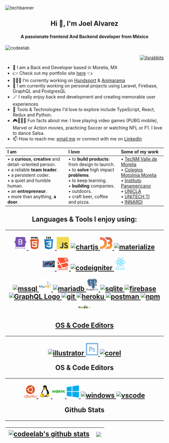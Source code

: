 ![techbanner](https://previews.123rf.com/images/karpenkoilia/karpenkoilia1711/karpenkoilia171100016/90422226-concepto-de-l%C3%ADnea-de-vector-para-inform%C3%A1tica-banner-lineal-web-para-programaci%C3%B3n-.jpg)

<h2 align="center">Hi 👋, I'm Joel Alvarez</h2>
<h4 align="center">A passionate frontend And Backend developer from México</h4>

<p align="left"> <img src="https://komarev.com/ghpvc/?username=codeelab&label=Profile%20views&color=0e75b6&style=flat" alt="codeelab" /> </p>

<p align="right"> <a href="https://twitter.com/jlsrabbits" target="blank"><img src="https://img.shields.io/twitter/follow/jlsrabbits?logo=twitter&style=for-the-badge" alt="jlsrabbits" /></a> </p>

* 🍁 I am a Back end Developer based in Morelia, MX
* 👉 Check out my portfolio site [here](https://joel-alvarez.netlify.app/) 👈
* 👩🏻‍💻 I’m currently working on [Hundsport](http://hundsport.mx/) & [Animarama](https://animarama.com.mx/)
* 🌱 I am currently working on personal projects using Laravel, Firebase, GraphQL and PostgresQL
* 🪄 I really enjoy back end development and creating memorable user experiences
* 🧰 Tools & Technologies I'd love to explore include TypeScript, React, Redux and Python.
* 🎮🦸‍♂️🕺 Fun facts about me: I love playing video games (PUBG mobile), Marvel or Action movies, practicing Soccer or watching NFL or F1. I love to dance Salsa.
* 📫 How to reach me: [email me](mailto:softcodec@gmail.com) or connect with me on [LinkedIn](https://www.linkedin.com/in/joel-alvarez/)


| I am | I love | Some of my work |
| :--- | :----- | :-------------- |
|• a **curious**, **creative** and detail-oriented person.<br/>• a reliable **team leader**.<br/>• a persistent coder.<br/>• a quiet and humble human.<br/>• an **entrepreneur**.<br/>• more than anything, **a doer**.|• to **build products**: from design to launch.<br/>• to **solve** high impact **problems**.<br/>• to keep learning.<br/>• **building** companies.<br/>• outdoors.<br/>• craft beer, coffee and pizza.|• [TecNM Valle de Morelia](https://vmorelia.tecnm.mx/)<br/>• [Colegios Motolinia Morelia](https://www.colegiosmotolinia.edu.mx/)<br/>• [Instituto Panamericano](http://instituto-panamericano.edu.mx/)<br/>• [UNICLA](https://unicla.edu.mx/)<br/>• [UNITECH TI](https://unitechti.mx/)<br/>• [INNARDI](https://innardi.edu.mx/)

<h2 align="center"> Languages & Tools I enjoy using:

---

<a href="https://getbootstrap.com" target="_blank" rel="noreferrer"> <img src="https://raw.githubusercontent.com/devicons/devicon/master/icons/bootstrap/bootstrap-plain-wordmark.svg" alt="bootstrap" width="40" height="40"/> </a>
<a href="https://www.w3.org/html/" target="_blank" rel="noreferrer"> <img src="https://raw.githubusercontent.com/devicons/devicon/master/icons/html5/html5-original-wordmark.svg" alt="html5" width="40" height="40"/></a>
<a href="https://www.w3schools.com/css/" target="_blank" rel="noreferrer"> <img src="https://raw.githubusercontent.com/devicons/devicon/master/icons/css3/css3-original-wordmark.svg" alt="css3" width="40" height="40"/> </a>
<a href="https://developer.mozilla.org/en-US/docs/Web/JavaScript" target="_blank" rel="noreferrer"> <img src="https://raw.githubusercontent.com/devicons/devicon/master/icons/javascript/javascript-original.svg" alt="javascript" width="40" height="40"/></a>
<a href="https://www.chartjs.org" target="_blank" rel="noreferrer"> <img src="https://www.chartjs.org/media/logo-title.svg" alt="chartjs" width="40" height="40"/> </a>
<a href="https://d3js.org/" target="_blank" rel="noreferrer"> <img src="https://raw.githubusercontent.com/devicons/devicon/master/icons/d3js/d3js-original.svg" alt="d3js" width="40" height="40"/> </a>
<a href="https://materializecss.com/" target="_blank" rel="noreferrer"> <img src="https://raw.githubusercontent.com/prplx/svg-logos/5585531d45d294869c4eaab4d7cf2e9c167710a9/svg/materialize.svg" alt="materialize" width="40" height="40"/> </a> 

<a href="https://www.php.net" target="_blank" rel="noreferrer"> <img src="https://raw.githubusercontent.com/devicons/devicon/master/icons/php/php-original.svg" alt="php" width="40" height="40"/> </a>
<a href="https://laravel.com/" target="_blank" rel="noreferrer"> <img src="https://raw.githubusercontent.com/devicons/devicon/master/icons/laravel/laravel-plain-wordmark.svg" alt="laravel" width="40" height="40"/> </a> 
<a href="https://codeigniter.com" target="_blank" rel="noreferrer"> <img src="https://cdn.worldvectorlogo.com/logos/codeigniter.svg" alt="codeigniter" width="40" height="40"/> </a> 
<a href="https://reactjs.org/" target="_blank" rel="noreferrer"> <img src="https://raw.githubusercontent.com/devicons/devicon/master/icons/react/react-original-wordmark.svg" alt="react" width="40" height="40"/> </a>

<a href="https://www.microsoft.com/en-us/sql-server" target="_blank" rel="noreferrer"> <img src="https://www.svgrepo.com/show/303229/microsoft-sql-server-logo.svg" alt="mssql" width="40" height="40"/> </a> 
<a href="https://www.mysql.com/" target="_blank" rel="noreferrer"> <img src="https://raw.githubusercontent.com/devicons/devicon/master/icons/mysql/mysql-original-wordmark.svg" alt="mysql" width="40" height="40"/> </a>
<a href="https://mariadb.org/" target="_blank" rel="noreferrer"> <img src="https://www.vectorlogo.zone/logos/mariadb/mariadb-icon.svg" alt="mariadb" width="40" height="40"/> </a>
<a href="https://www.postgresql.org" target="_blank" rel="noreferrer"> <img src="https://raw.githubusercontent.com/devicons/devicon/master/icons/postgresql/postgresql-original-wordmark.svg" alt="postgresql" width="40" height="40"/> </a>
<a href="https://www.sqlite.org/" target="_blank" rel="noreferrer"> <img src="https://www.vectorlogo.zone/logos/sqlite/sqlite-icon.svg" alt="sqlite" width="40" height="40"/> </a>
<a href="https://firebase.google.com/" target="_blank" rel="noreferrer"> <img src="https://www.vectorlogo.zone/logos/firebase/firebase-icon.svg" alt="firebase" width="40" height="40"/> </a>
<a href="https://graphql.org/" target="_blank" rel="noreferrer"> <img src="https://graphql.org/img/logo.svg" alt="GraphQL Logo" width="40" height="40"/> </a> 
<a href="https://git-scm.com/" target="_blank" rel="noreferrer"> <img src="https://www.vectorlogo.zone/logos/git-scm/git-scm-icon.svg" alt="git" width="40" height="40"/> </a> 
<a href="https://heroku.com" target="_blank" rel="noreferrer"> <img src="https://www.vectorlogo.zone/logos/heroku/heroku-icon.svg" alt="heroku" width="40" height="40"/> </a> 
<a href="https://postman.com" target="_blank" rel="noreferrer"> <img src="https://www.vectorlogo.zone/logos/getpostman/getpostman-icon.svg" alt="postman" width="40" height="40"/> </a>
<a href="https://www.npmjs.com/" target="_blank" rel="noreferrer"><img src="https://cdn.jsdelivr.net/gh/devicons/devicon/icons/npm/npm-original-wordmark.svg" alt=npm width="40" height="40"/>
<a href="https://nodejs.org" target="_blank" rel="noreferrer"> <img src="https://raw.githubusercontent.com/devicons/devicon/master/icons/nodejs/nodejs-original-wordmark.svg" alt="nodejs" width="40" height="40"/>

OS & Code Editors

---

 <a href="https://www.adobe.com/in/products/illustrator.html" target="_blank" rel="noreferrer"> <img src="https://www.vectorlogo.zone/logos/adobe_illustrator/adobe_illustrator-icon.svg" alt="illustrator" width="40" height="40"/> </a>
 <a href="https://www.photoshop.com/en" target="_blank" rel="noreferrer"> <img src="https://raw.githubusercontent.com/devicons/devicon/master/icons/photoshop/photoshop-line.svg" alt="photoshop" width="40" height="40"/> </a>
 <a href="https://www.coreldraw.com/" target="_blank" rel="noreferrer"> <img src="https://www.coreldraw.com/static/cdgs/product_content/cdgs/2022/icon-coreldraw.png" alt="corel" width="40" height="40"/> </a>

OS & Code Editors

---

<a href="https://ubuntu.com/" target="_blank" rel="noreferrer"> <img src="https://raw.githubusercontent.com/devicons/devicon/d00d0969292a6569d45b06d3f350f463a0107b0d/icons/ubuntu/ubuntu-plain-wordmark.svg" alt="ubuntu" width="40" height="40"/> </a>
<a href="https://www.linux.org/" target="_blank" rel="noreferrer"> <img src="https://raw.githubusercontent.com/devicons/devicon/master/icons/linux/linux-original.svg" alt="linux" width="40" height="40"/> </a> 
<a href="https://www.nginx.com" target="_blank" rel="noreferrer"> <img src="https://raw.githubusercontent.com/devicons/devicon/master/icons/nginx/nginx-original.svg" alt="nginx" width="40" height="40"/> </a>
<a href="https://www.microsoft.com/en-ca/windows?r=1" target="_blank" rel="noreferrer"> <img src="https://raw.githubusercontent.com/devicons/devicon/d00d0969292a6569d45b06d3f350f463a0107b0d/icons/windows8/windows8-original.svg" alt="windows" width="40" height="40"/> </a>
<a href="https://www.microsoft.com/en-ca/windows?r=1" target="_blank" rel="noreferrer"> <img src="https://www.apple.com/ac/globalnav/7/en_US/images/be15095f-5a20-57d0-ad14-cf4c638e223a/globalnav_apple_image__b5er5ngrzxqq_large.svg" alt="windows" width="40" height="40"/> </a>
</a> <a href="https://code.visualstudio.com/" target="_blank" rel="noreferrer"> <img src="https://cdn.jsdelivr.net/gh/devicons/devicon/icons/vscode/vscode-original.svg" alt="vscode" width="40" height="40"/></a> 


Github Stats

---

| <a href="https://github.com/codeelab/github-readme-stats"><img align="center" src="https://github-readme-stats.vercel.app/api?username=codeelab&show_icons=true&theme=jolly&hide_border=true" alt="codeelab's github stats" /></a> | <a href="https://github.com/codeelab/github-readme-stats"><img align="center" src="https://github-readme-stats.vercel.app/api/top-langs/?username=codeelab&layout=compact&langs_count=8&theme=jolly&hide_border=true" /></a> |
| ---------------------------------------------------------------------------------------------------------------------------------------------------------------------------------------------------------------------------------------- | ------------------------------------------------------------------------------------------------------------------------------------------------------------------------------------------------------------------------------------ |

</h2>

